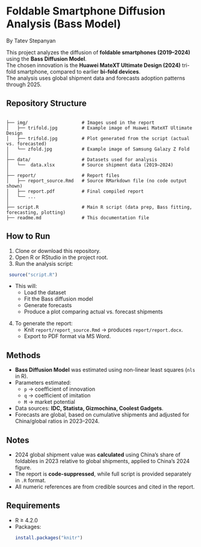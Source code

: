 # Foldable Smartphone Diffusion Analysis (Bass Model)
By Tatev Stepanyan

This project analyzes the diffusion of **foldable smartphones (2019–2024)** using the **Bass Diffusion Model**.  
The chosen innovation is the **Huawei MateXT Ultimate Design (2024)** tri-fold smartphone, compared to earlier **bi-fold devices**.  
The analysis uses global shipment data and forecasts adoption patterns through 2025.  

## Repository Structure

```

├── img/                    # Images used in the report
│   ├── trifold.jpg         # Example image of Huawei MateXT Ultimate Design
│   ├── trifold.jpg         # Plot generated from the script (actual vs. forecasted)
│   └── zfold.jpg           # Example image of Samsung Galazy Z Fold
│
├── data/                   # Datasets used for analysis
│   └──  data.xlsx          # Source shipment data (2019–2024)
│
├── report/                 # Report files
│   ├── report_source.Rmd   # Source RMarkdown file (no code output shown)
│   ├── report.pdf          # Final compiled report
│   └── ...
│
├── script.R                # Main R script (data prep, Bass fitting, forecasting, plotting)
├── readme.md               # This documentation file

```

## How to Run

1. Clone or download this repository.
2. Open R or RStudio in the project root.
3. Run the analysis script:
  ```r
   source("script.R")
  ```

* This will:
  * Load the dataset
  * Fit the Bass diffusion model
  * Generate forecasts
  * Produce a plot comparing actual vs. forecast shipments

4. To generate the report:
   * Knit `report/report_source.Rmd` → produces `report/report.docx`.
   * Export to PDF format via MS Word.

## Methods

* **Bass Diffusion Model** was estimated using non-linear least squares (`nls` in R).
* Parameters estimated:
  * `p` → coefficient of innovation
  * `q` → coefficient of imitation
  * `M` → market potential
* Data sources: **IDC, Statista, Gizmochina, Coolest Gadgets**.
* Forecasts are global, based on cumulative shipments and adjusted for China/global ratios in 2023–2024.

  
## Notes

* 2024 global shipment value was **calculated** using China’s share of foldables in 2023 relative to global shipments, applied to China’s 2024 figure.
* The report is **code-suppressed**, while full script is provided separately in `.R` format.
* All numeric references are from credible sources and cited in the report.

  
## Requirements

* R ≥ 4.2.0
* Packages:
  ```r
  install.packages("knitr")
  ```
